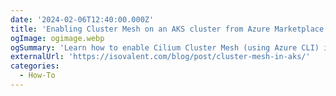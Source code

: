 ```yaml
---
date: '2024-02-06T12:40:00.000Z'
title: 'Enabling Cluster Mesh on an AKS cluster from Azure Marketplace'
ogImage: ogimage.webp
ogSummary: 'Learn how to enable Cilium Cluster Mesh (using Azure CLI) in an AKS cluster (in Dynamic IP allocation mode) running Isovalent Enterprise for Cilium from Azure Marketplace'
externalUrl: 'https://isovalent.com/blog/post/cluster-mesh-in-aks/'
categories:
  - How-To
---
```

